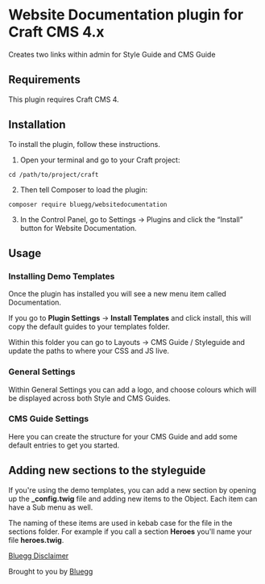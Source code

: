 # Website Documentation plugin for Craft CMS 4.x

Creates two links within admin for Style Guide and CMS Guide

## Requirements

This plugin requires Craft CMS 4.

## Installation

To install the plugin, follow these instructions.

1. Open your terminal and go to your Craft project:

```
cd /path/to/project/craft
```

2. Then tell Composer to load the plugin:

```
composer require bluegg/websitedocumentation
```

3. In the Control Panel, go to Settings → Plugins and click the “Install” button for Website Documentation.


## Usage

### Installing Demo Templates

Once the plugin has installed you will see a new menu item called Documentation.

If you go to **Plugin Settings** -> **Install Templates** and click install, this will copy the default guides to your templates folder.

Within this folder you can go to Layouts -> CMS Guide / Styleguide and update the paths to where your CSS and JS live.

### General Settings

Within General Settings you can add a logo, and choose colours which will be displayed across both Style and CMS Guides.

### CMS Guide Settings

Here you can create the structure for your CMS Guide and add some default entries to get you started.


## Adding new sections to the styleguide

If you're using the demo templates, you can add a new section by opening up the **_config.twig** file and adding new items to the Object. Each item can have a Sub menu as well.

The naming of these items are used in kebab case for the file in the sections folder. For example if you call a section **Heroes** you'll name your file **heroes.twig**.

[Bluegg Disclaimer](https://github.com/Bluegg/bluegg-open-source-disclaimer)

Brought to you by [Bluegg](https://bluegg.co.uk)
